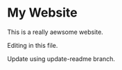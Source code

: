 # My Website

This is a really aewsome website.

Editing in this file.

Update using update-readme branch.
